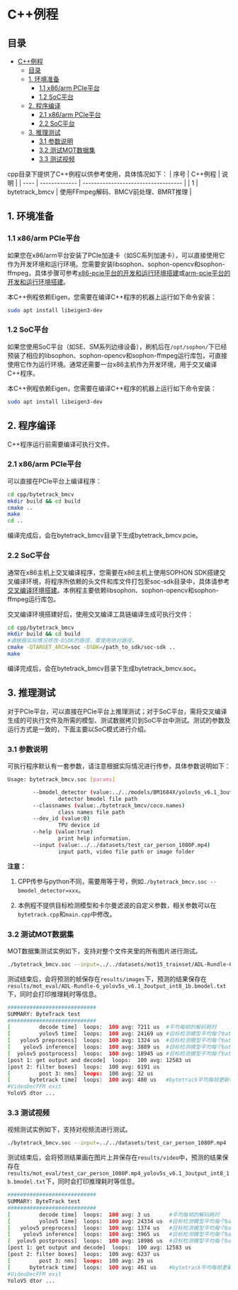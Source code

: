 # C++例程

## 目录

- [C++例程](#c例程)
  - [目录](#目录)
  - [1. 环境准备](#1-环境准备)
    - [1.1 x86/arm PCIe平台](#11-x86arm-pcie平台)
    - [1.2 SoC平台](#12-soc平台)
  - [2. 程序编译](#2-程序编译)
    - [2.1 x86/arm PCIe平台](#21-x86arm-pcie平台)
    - [2.2 SoC平台](#22-soc平台)
  - [3. 推理测试](#3-推理测试)
    - [3.1 参数说明](#31-参数说明)
    - [3.2 测试MOT数据集](#32-测试mot数据集)
    - [3.3 测试视频](#33-测试视频)

cpp目录下提供了C++例程以供参考使用，具体情况如下：
| 序号  | C++例程      | 说明                                 |
| ---- | ------------- | -----------------------------------  |
| 1    | bytetrack_bmcv   | 使用FFmpeg解码、BMCV前处理、BMRT推理   |

## 1. 环境准备

### 1.1 x86/arm PCIe平台
如果您在x86/arm平台安装了PCIe加速卡（如SC系列加速卡），可以直接使用它作为开发环境和运行环境。您需要安装libsophon、sophon-opencv和sophon-ffmpeg，具体步骤可参考[x86-pcie平台的开发和运行环境搭建](../../../docs/Environment_Install_Guide.md#3-x86-pcie平台的开发和运行环境搭建)或[arm-pcie平台的开发和运行环境搭建](../../../docs/Environment_Install_Guide.md#5-arm-pcie平台的开发和运行环境搭建)。

本C++例程依赖Eigen，您需要在编译C++程序的机器上运行如下命令安装：
```bash
sudo apt install libeigen3-dev
```

### 1.2 SoC平台
如果您使用SoC平台（如SE、SM系列边缘设备），刷机后在`/opt/sophon/`下已经预装了相应的libsophon、sophon-opencv和sophon-ffmpeg运行库包，可直接使用它作为运行环境。通常还需要一台x86主机作为开发环境，用于交叉编译C++程序。

本C++例程依赖Eigen，您需要在编译C++程序的机器上运行如下命令安装：
```bash
sudo apt install libeigen3-dev
```

## 2. 程序编译
C++程序运行前需要编译可执行文件。
### 2.1 x86/arm PCIe平台
可以直接在PCIe平台上编译程序：

```bash
cd cpp/bytetrack_bmcv
mkdir build && cd build
cmake ..
make
cd ..
```
编译完成后，会在bytetrack_bmcv目录下生成bytetrack_bmcv.pcie。

### 2.2 SoC平台
通常在x86主机上交叉编译程序，您需要在x86主机上使用SOPHON SDK搭建交叉编译环境，将程序所依赖的头文件和库文件打包至soc-sdk目录中，具体请参考[交叉编译环境搭建](../../../docs/Environment_Install_Guide.md#41-交叉编译环境搭建)。本例程主要依赖libsophon、sophon-opencv和sophon-ffmpeg运行库包。

交叉编译环境搭建好后，使用交叉编译工具链编译生成可执行文件：

```bash
cd cpp/bytetrack_bmcv
mkdir build && cd build
#请根据实际情况修改-DSDK的路径，需使用绝对路径。
cmake -DTARGET_ARCH=soc -DSDK=/path_to_sdk/soc-sdk ..
make
```
编译完成后，会在bytetrack_bmcv目录下生成bytetrack_bmcv.soc。

## 3. 推理测试
对于PCIe平台，可以直接在PCIe平台上推理测试；对于SoC平台，需将交叉编译生成的可执行文件及所需的模型、测试数据拷贝到SoC平台中测试。测试的参数及运行方式是一致的，下面主要以SoC模式进行介绍。

### 3.1 参数说明
可执行程序默认有一套参数，请注意根据实际情况进行传参，具体参数说明如下：
```bash
Usage: bytetrack_bmcv.soc [params]

        --bmodel_detector (value:../../models/BM1684X/yolov5s_v6.1_3output_int8_1b.bmodel)
                detector bmodel file path
        --classnames (value:./bytetrack_bmcv/coco.names)
                class names file path
        --dev_id (value:0)
                TPU device id
        --help (value:true)
                print help information.
        --input (value:../../datasets/test_car_person_1080P.mp4)
                input path, video file path or image folder
```
**注意：**

1. CPP传参与python不同，需要用等于号，例如`./bytetrack_bmcv.soc --bmodel_detector=xxx`。

2. 本例程不提供目标检测模型和卡尔曼滤波的自定义参数，相关参数可以在`bytetrack.cpp`和`main.cpp`中修改。

### 3.2 测试MOT数据集
MOT数据集测试实例如下，支持对整个文件夹里的所有图片进行测试。
```bash
./bytetrack_bmcv.soc --input=../../datasets/mot15_trainset/ADL-Rundle-6/img1 --bmodel_detector=../../models/BM1684X/yolov5s_v6.1_3output_int8_1b.bmodel --dev_id=0
```
测试结束后，会将预测的帧保存在`results/images`下，预测的结果保存在`results/mot_eval/ADL-Rundle-6_yolov5s_v6.1_3output_int8_1b.bmodel.txt`下，同时会打印推理耗时等信息。

```bash
############################
SUMMARY: ByteTrack test
############################
[         decode time]  loops:  100 avg: 7211 us  #平均每帧的解码耗时
[         yolov5 time]  loops:  100 avg: 24169 us #目标检测模型平均每个batch的耗时
[   yolov5 preprocess]  loops:  100 avg: 1324 us  #目标检测模型平均每个batch的预处理耗时
[    yolov5 inference]  loops:  100 avg: 3889 us  #目标检测模型平均每个batch的推理耗时
[  yolov5 postprocess]  loops:  100 avg: 18945 us #目标检测模型平均每个batch的后处理耗时
[post 1: get output and decode]  loops:  100 avg: 12583 us
[post 2: filter boxes]  loops:  100 avg: 6191 us
[         post 3: nms]  loops:  100 avg: 32 us
[      bytetrack time]  loops:  100 avg: 480 us   #bytetrack平均每帧更新tracker耗时
#VideoDecFFM exit
YoloV5 dtor ...
```

### 3.3 测试视频
视频测试实例如下，支持对视频流进行测试。
```bash
./bytetrack_bmcv.soc --input=../../datasets/test_car_person_1080P.mp4 --bmodel_detector=../../models/BM1684X/yolov5s_v6.1_3output_int8_1b.bmodel --dev_id=0
```
测试结束后，会将预测结果画在图片上并保存在`results/video`中，预测的结果保存在`results/mot_eval/test_car_person_1080P.mp4_yolov5s_v6.1_3output_int8_1b.bmodel.txt`下，同时会打印推理耗时等信息。

```bash
############################
SUMMARY: ByteTrack test
############################
[         decode time]  loops:  100 avg: 3 us      #平均每帧的解码耗时
[         yolov5 time]  loops:  100 avg: 24334 us  #目标检测模型平均每个batch的耗时
[   yolov5 preprocess]  loops:  100 avg: 1374 us   #目标检测模型平均每个batch的预处理耗时
[    yolov5 inference]  loops:  100 avg: 3965 us   #目标检测模型平均每个batch的推理耗时
[  yolov5 postprocess]  loops:  100 avg: 18986 us  #目标检测模型平均每个batch的后处理耗时
[post 1: get output and decode]  loops:  100 avg: 12583 us
[post 2: filter boxes]  loops:  100 avg: 6237 us
[         post 3: nms]  loops:  100 avg: 29 us
[      bytetrack time]  loops:  100 avg: 461 us    #bytetrack平均每帧更新tracker耗时
#VideoDecFFM exit
YoloV5 dtor ...
```